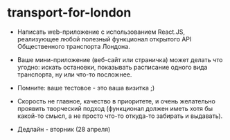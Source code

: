 # transport-for-london

- Написать web-приложение с использованием React.JS, реализующее любой полезный функционал открытого API Общественного транспорта Лондона.

- Ваше мини-приложение (веб-сайт или страничка) может делать что угодно: искать остановки, показывать расписание одного вида транспорта, ну или что-то посложнее.

- Помните: ваше тестовое - это ваша визитка ;)

- Скорость не главное, качество в приоритете, и очень желательно проявить творческий подход (функционал должен иметь хотя бы какой-то смысл, а не просто что-то откуда-то забирать и выдавать).

- Дедлайн - вторник (28 апреля)
